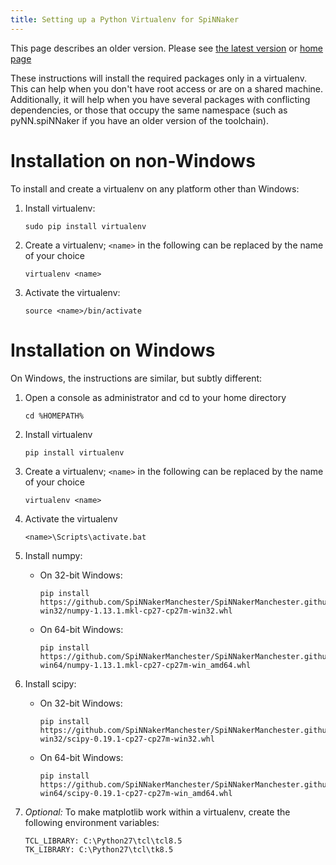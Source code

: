 ```yaml
---
title: Setting up a Python Virtualenv for SpiNNaker
---
```

This page describes an older version. 
Please see [the latest version](latest/VirtualEnv.html) or [home page](/) 

These instructions will install the required packages only in a virtualenv.  This can help when you don't have root access or are on a shared machine.  Additionally, it will help when you have several packages with conflicting dependencies, or those that occupy the same namespace (such as pyNN.spiNNaker if you have an older version of the toolchain).

# Installation on non-Windows

To install and create a virtualenv on any platform other than Windows:

1. Install virtualenv:

       sudo pip install virtualenv

1. Create a virtualenv; `<name>` in the following can be replaced by the name of your choice

       virtualenv <name>

1. Activate the virtualenv:

       source <name>/bin/activate

# Installation on Windows

On Windows, the instructions are similar, but subtly different:

1. Open a console as administrator and cd to your home directory

       cd %HOMEPATH%

1. Install virtualenv

       pip install virtualenv

1. Create a virtualenv; `<name>` in the following can be replaced by the name of your choice

       virtualenv <name>

1. Activate the virtualenv

       <name>\Scripts\activate.bat

1. Install numpy:

   * On 32-bit Windows:

         pip install https://github.com/SpiNNakerManchester/SpiNNakerManchester.github.io/releases/download/v1.0-win32/numpy-1.13.1.mkl-cp27-cp27m-win32.whl

   * On 64-bit Windows:

         pip install https://github.com/SpiNNakerManchester/SpiNNakerManchester.github.io/releases/download/v1.0-win64/numpy-1.13.1.mkl-cp27-cp27m-win_amd64.whl

1. Install scipy:

   * On 32-bit Windows:

         pip install https://github.com/SpiNNakerManchester/SpiNNakerManchester.github.io/releases/download/v1.0-win32/scipy-0.19.1-cp27-cp27m-win32.whl

   * On 64-bit Windows:

         pip install https://github.com/SpiNNakerManchester/SpiNNakerManchester.github.io/releases/download/v1.0-win64/scipy-0.19.1-cp27-cp27m-win_amd64.whl

1. *Optional:* To make matplotlib work within a virtualenv, create the following environment variables:

       TCL_LIBRARY: C:\Python27\tcl\tcl8.5
       TK_LIBRARY: C:\Python27\tcl\tk8.5
